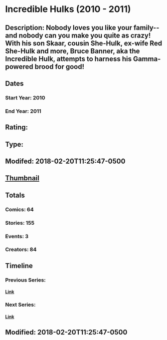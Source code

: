 # Incredible Hulks (2010 - 2011)
## Description: Nobody loves you like your family--and nobody can you make you quite as crazy! With his son Skaar, cousin She-Hulk, ex-wife Red She-Hulk and more, Bruce Banner, aka the Incredible Hulk, attempts to harness his Gamma-powered brood for good!
## Dates
### Start Year: 2010
### End Year: 2011
## Rating: 
## Type: 
## Modifed: 2018-02-20T11:25:47-0500
## [Thumbnail](http://i.annihil.us/u/prod/marvel/i/mg/6/50/5130fe4c5d844.jpg)
## Totals
### Comics: 64
### Stories: 155
### Events: 3
### Creators: 84
## Timeline
### Previous Series: 
#### [Link]()
### Next Series: 
#### [Link]()
## Modified: 2018-02-20T11:25:47-0500